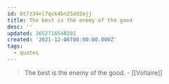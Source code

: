 ```yaml
---
id: 6t7z34nl7qck4bn25dd2ojj
title: The best is the enemy of the good
desc: ''
updated: 1652716548281
created: '2021-12-06T00:00:00.000Z'
tags:
  - quotes
---
```


> The best is the enemy of the good. - [[Voltaire]]
